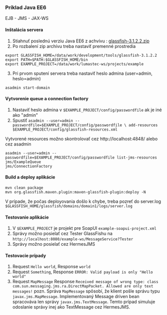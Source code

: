 ### Príklad Java EE6
EJB - JMS - JAX-WS

#### Inštalácia servera
1. Stiahnuť poslednú verziu Java EE6 z achvívu : [glassfish-3.1.2.2.zip](http://download.java.net/glassfish/3.1.2.2/release/glassfish-3.1.2.2.zip)
2. Po rozbalení zip archívu treba nastaviť premenné prostredia
```
export GLASSFISH_HOME=/data/work/development/tools/glassfish-3.1.2.2
export PATH=$PATH:$GLASSFISH_HOME/bin
export EXAMPLE_PROJECT=/data/work/lumastec-ws/projects/example
```

3. Pri prvom sputení servera treba nastaviť heslo admina (user=admin, heslo=admin)
```
asadmin start-domain
```

#### Vytvorenie queue a connection factory
1. Nastaviť heslo admina v `$EXAMPLE_PROJECT/config/passwordfile` ak je iné ako "admin"
2. Spustiť ```asadmin --user=admin --passwordfile=$EXAMPLE_PROJECT/config/passwordfile \
add-resources $EXAMPLE_PROJECT/config/glassfish-resources.xml```

Vytvorené resources možno skontrolovať cez http://localhost:4848/ alebo cez asadmin
```
asadmin --user=admin --passwordfile=$EXAMPLE_PROJECT/config/passwordfile list-jms-resources
jms/ExampleQueue
jms/ConnectionFactory
```

#### Build a deploy aplikácie
```
mvn clean package
mvn org.glassfish.maven.plugin:maven-glassfish-plugin:deploy -N
```

V prípade, že počas deployovania došlo k chybe, treba pozreť do server.log
`$GLASSFISH_HOME/glassfish/domains/domain1/logs/server.log`

#### Testovanie aplikácie
1. V `$EXAMPLE_PROJECT` je projekt pre SoapUI `example-soapui-project.xml`
2. Správy možno posielať cez Tester GlassFishu na `http://localhost:8080/example-ws/MessageService?Tester`
3. Správy možno posielať cez HermesJMS

#### Testovacie prípady
1. Request `Hello world`, Response `world`
2. Request `Something`, Response `ERROR: Valid payload is only "Hello world"`
3. Request `MapMessage` Response `Received message of wrong type: class com.sun.messaging.jms.ra.DirectMapPacket. Allowed are only text messages!`
pozn. Správa `MapMessage` spôsobí, že klient pošle správu typu `javax.jms.MapMessage`. Implementovaný Message driven bean spracováva len správy `javax.jms.TextMessage`. Temto prípad simuluje odoslanie správy inej ako TextMessage cez HermesJMS.

